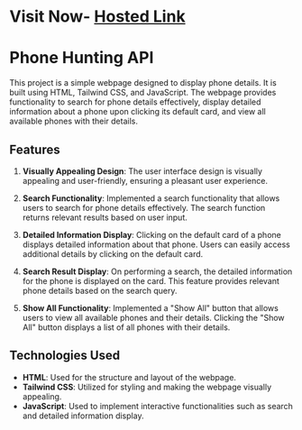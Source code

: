 # Visit Now-  [Hosted Link](https://anupamyadav01.github.io/PhoneHunting__API/)

# Phone Hunting API

This project is a simple webpage designed to display phone details. It is built using HTML, Tailwind CSS, and JavaScript. The webpage provides functionality to search for phone details effectively, display detailed information about a phone upon clicking its default card, and view all available phones with their details.

## Features

1. **Visually Appealing Design**: The user interface design is visually appealing and user-friendly, ensuring a pleasant user experience.

2. **Search Functionality**: Implemented a search functionality that allows users to search for phone details effectively. The search function returns relevant results based on user input.

3. **Detailed Information Display**: Clicking on the default card of a phone displays detailed information about that phone. Users can easily access additional details by clicking on the default card.

4. **Search Result Display**: On performing a search, the detailed information for the phone is displayed on the card. This feature provides relevant phone details based on the search query.

5. **Show All Functionality**: Implemented a "Show All" button that allows users to view all available phones and their details. Clicking the "Show All" button displays a list of all phones with their details.

## Technologies Used

- **HTML**: Used for the structure and layout of the webpage.
- **Tailwind CSS**: Utilized for styling and making the webpage visually appealing.
- **JavaScript**: Used to implement interactive functionalities such as search and detailed information display.